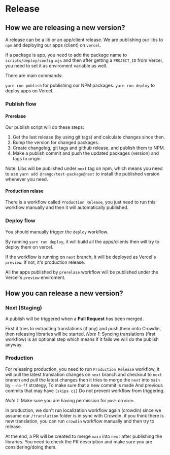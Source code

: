 # Release

## How we are releasing a new version?

A release can be a lib or an app/client release. We are publishing our libs to `npm` and deploying our apps (client) on `vercel`.

If a package is app, you need to add the package name to `scripts/deploy/config.mjs` and then after getting a `PROJECT_ID` from Vercel, you need to set it as enviroment variable as well.

There are main commands:

`yarn run publish` for publishing our NPM packages.
`yarn run deploy` to deploy apps on Vercel.

### Publish flow

#### Prerelase

Our publish script will do these steps:

1. Get the last release (by using git tags) and calculate changes since then.
2. Bump the version for changed packages.
3. Create changelog, git tags and github release, and publish them to NPM.
4. Make a publish commit and push the updated packages (version) and tags to origin.

Note:
Libs will be published under `next` tag on npm, which means you need to use `yarn add @rango/test-package@next` to install the published version whenever you need.

#### Production relase

There is a workflow called `Production Release`, you just need to run this workflow manually and then it will automatically published.


### Deploy flow

You should manually trigger the `deploy` workflow.

By running `yarn run deploy`, it will build all the apps/clients then will try to deploy them on vercel.

If the workflow is running on `next` branch, it will be deployed as Vercel's `preview`. If not, it's production release.

All the apps published by `prerelase` workflow will be published under the Vercel's `preview` enviroment.

## How you can release a new version?

### Next (Staging)

A publish will be triggered when a **Pull Request** has been merged.

First it tries to extracting translations (if any) and push them onto Crowdin, then releasing libraries will be started.
_Note 1_: Syncing translations (first workflow) is an optional step which means if it fails we will do the publish anyway.

### Production

For releasing production, you need to run `Production Release` workflow, it will pull the latest translation changes on `next` branch and checkout to `next` branch and pull the latest changes then it tries to merge the `next` into `main` by `--no-ff` strategy, To make sure that a new commit is made And previous commits that may have `[skips ci]` Do not prevent workflow from triggering.


_Note 1_: Make sure you are having permission for `push` on `main`.

In production, we don't run localization workflow again (crowdin) since we assume our `/translation` folder is in sync with Crowdin. if you think there is new translation, you can run `crowdin` workflow manually and then try to release.

At the end, a PR will be created to merge `main` into `next` after publishing the libraries. You need to check the PR description and make sure you are considering/doing them.
